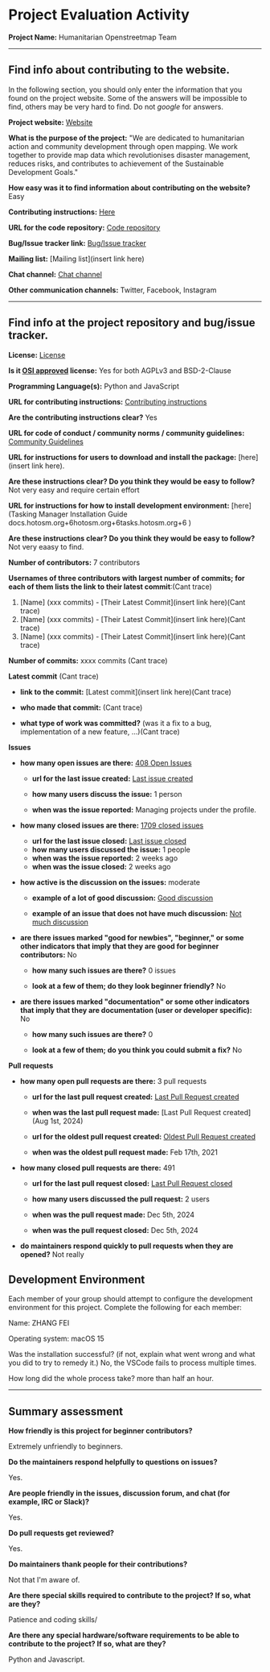 # Project Evaluation Activity



__Project Name:__  Humanitarian Openstreetmap Team


---

## Find info about contributing to the website.

In the following section, you should only enter the information that you
found on the project website. Some of the answers will be impossible to find, others
may be very hard to find. Do not _google_ for answers.

__Project website:__ [Website](https://www.hotosm.org/)


__What is the purpose of the project:__ "We are dedicated to humanitarian action and community development through open mapping. We work together to provide map data which revolutionises disaster management, reduces risks, and contributes to achievement of the Sustainable Development Goals."


__How easy was it to find information about contributing on the website?__ Easy


__Contributing instructions:__ [Here](https://docs.hotosm.org/dev-practices/) 

__URL for the code repository:__ [Code repository](https://github.com/hotosm)

__Bug/Issue tracker link:__ [Bug/Issue tracker](https://github.com/hotosm/tasking-manager/issues)

__Mailing list:__ [Mailing list](insert link here)

__Chat channel:__ [Chat channel](hotosm.org+6docs.hotosm.org+6docs.hotosm.org+6)

__Other communication channels:__ Twitter, Facebook, Instagram


---

## Find info at the project repository and bug/issue tracker.

__License:__ [License](docs.hotosm.org+1docs.hotosm.org+1docs.hotosm.org+1)

__Is it [OSI approved](https://opensource.org/licenses/alphabetical) license:__ Yes for both AGPLv3 and BSD-2-Clause

__Programming Language(s):__ Python and JavaScript

__URL for contributing instructions:__ [Contributing instructions](https://docs.hotosm.org/dev-practices/)

__Are the contributing instructions clear?__ Yes


__URL for code of conduct / community norms / community guidelines:__ [Community Guidelines](hotosm.org+3docs.hotosm.org+3docs.hotosm.org+3)

__URL for instructions for users to download and install the package:__  [here](insert link here). 


__Are these instructions clear? Do you think they would be easy to follow?__  Not very easy and require certain effort


__URL for instructions for how to install development environment:__ [here](Tasking Manager Installation Guide docs.hotosm.org+6hotosm.org+6tasks.hotosm.org+6
)


__Are these instructions clear? Do you think they would be easy to follow?__ Not very eaasy to find.


__Number of contributors:__ 7 contributors


__Usernames of three contributors with largest number of commits; for
each of them lists the link to their latest commit__:(Cant trace)

1. [Name] (xxx commits) - [Their Latest Commit](insert link here)(Cant trace)
1. [Name] (xxx commits) - [Their Latest Commit](insert link here)(Cant trace)
1. [Name] (xxx commits) - [Their Latest Commit](insert link here)(Cant trace)


__Number of commits:__ xxxx commits (Cant trace)

__Latest commit__ (Cant trace)

- __link to the commit:__ [Latest commit](insert link here)(Cant trace)

- __who made that commit:__ (Cant trace)

- __what type of work was committed?__ (was it a fix to a bug, implementation of a new feature, ...)(Cant trace)


__Issues__

- __how many open issues are there:__ [408 Open Issues](https://github.com/hotosm/tasking-manager/issues)

    - __url for the last issue created:__ [Last issue created](https://github.com/hotosm/tasking-manager/issues/6773)

    - __how many users discuss the issue:__ 1 person
    
    - __when was the issue reported:__ Managing projects under the profile.
    

- __how many closed issues are there:__ [1709 closed issues](https://github.com/hotosm/tasking-manager/issues?q=is%3Aissue%20state%3Aclosed)
    - __url for the last issue closed:__ [Last issue closed](https://github.com/hotosm/tasking-manager/issues/6752)
    - __how many users discussed the issue:__ 1 people
    - __when was the issue reported:__ 2 weeks ago
    - __when was the issue closed:__ 2 weeks ago

- __how active is the discussion on the issues:__ moderate

    - __example of a lot of good discussion:__ [Good discussion](https://github.com/hotosm/tasking-manager/issues/6699)
    
    - __example of an issue that does not have much discussion:__ [Not much discussion](https://github.com/hotosm/tasking-manager/issues/6619)



- __are there issues marked "good for newbies", "beginner," or some other indicators that imply that they are good for beginner contributors:__ No

    - __how many such issues are there?__ 0 issues
    
    - __look at a few of them; do they look beginner friendly?__  No



- __are there issues marked "documentation" or some other indicators that imply that they are documentation (user or developer specific):__ No

    - __how many such issues are there?__ 0
    
    - __look at a few of them; do you think you could submit a fix?__ No



__Pull requests__

- __how many open pull requests are there:__ 3 pull requests

    - __url for the last pull request created:__ [Last Pull Request created](https://github.com/hotosm/hotosm-website/pull/874)
    
    - __when was the last pull request made:__ [Last Pull Request created](Aug 1st, 2024)

    - __url for the oldest pull request created:__ [Oldest Pull Request created](https://github.com/hotosm/hotosm-website/pull/772)
    
    - __when was the oldest pull request made:__ Feb 17th, 2021

- __how many closed pull requests are there:__ 491

    - __url for the last pull request closed:__ [Last Pull Request closed](https://github.com/hotosm/hotosm-website/pull/881)
    
    - __how many users discussed the pull request:__ 2 users
    
    - __when was the pull request made:__  Dec 5th, 2024
    
    - __when was the pull request closed:__ Dec 5th, 2024
    

- __do maintainers respond quickly to pull requests when they are opened?__  Not really


## Development Environment 

Each member of your group should attempt to configure the development environment 
for this project. Complete the following for each member:

Name: ZHANG FEI

Operating system: macOS 15

Was the installation successful? (if not, explain what went wrong and 
what you did to try to remedy it.) No, the VSCode fails to process multiple times.

How long did the whole process take? more than half an hour.


---


## Summary assessment
__How friendly is this project for beginner contributors?__

Extremely unfriendly to beginners.


__Do the maintainers respond helpfully to questions on issues?__

Yes.

__Are people friendly in the issues, discussion forum, and chat (for example, IRC or Slack)?__

Yes.


__Do pull requests get reviewed?__

Yes.

__Do maintainers thank people for their contributions?__

Not that I'm aware of.

__Are there special skills required to contribute to the project? If so, what are they?__

Patience and coding skills/

__Are there any special hardware/software requirements to be able to contribute to the project? If so, what are they?__

Python and Javascript.
